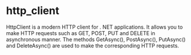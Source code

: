 # http_client
HttpClient is a modern HTTP client for . NET applications. It allows you to make HTTP requests such as GET, POST, PUT and DELETE in asynchronous manner. The methods GetAsync(), PostAsync(), PutAsync() and DeleteAsync() are used to make the corresponding HTTP requests.
